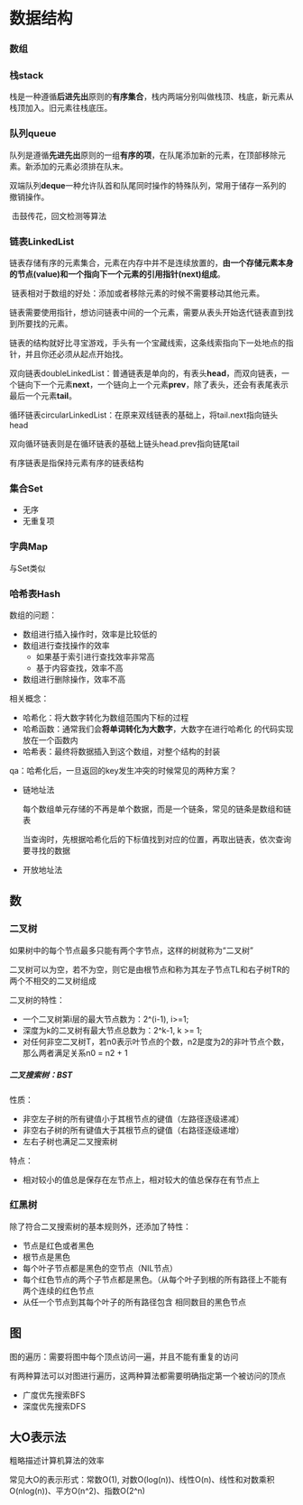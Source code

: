 # 数据结构

### 数组

### 栈stack

栈是一种遵循**后进先出**原则的**有序集合**，栈内两端分别叫做栈顶、栈底，新元素从栈顶加入。旧元素往栈底压。

### 队列queue

队列是遵循**先进先出**原则的一组**有序的项**，在队尾添加新的元素，在顶部移除元素。新添加的元素必须排在队末。

双端队列**deque**一种允许队首和队尾同时操作的特殊队列，常用于储存一系列的撤销操作。

​		击鼓传花，回文检测等算法

### 链表LinkedList

链表存储有序的元素集合，元素在内存中并不是连续放置的，**由一个存储元素本身的节点(value)和一个指向下一个元素的引用指针(next)组成**。

​	链表相对于数组的好处：添加或者移除元素的时候不需要移动其他元素。

​	链表需要使用指针，想访问链表中间的一个元素，需要从表头开始迭代链表直到找到所要找的元素。

​	链表的结构就好比寻宝游戏，手头有一个宝藏线索，这条线索指向下一处地点的指针，并且你还必须从起点开始找。

双向链表doubleLinkedList：普通链表是单向的，有表头**head**，而双向链表，一个链向下一个元素**next**，一个链向上一个元素**prev**，除了表头，还会有表尾表示最后一个元素**tail**。

循环链表circularLinkedList：在原来双线链表的基础上，将tail.next指向链头head

双向循环链表则是在循环链表的基础上链头head.prev指向链尾tail

有序链表是指保持元素有序的链表结构 

### 集合Set

- 无序
- 无重复项

### 字典Map

与Set类似

### 哈希表Hash

数组的问题：

- 数组进行插入操作时，效率是比较低的
- 数组进行查找操作的效率
  - 如果基于索引进行查找效率非常高
  - 基于内容查找，效率不高
- 数组进行删除操作，效率不高

相关概念：

- 哈希化：将大数字转化为数组范围内下标的过程
- 哈希函数：通常我们会**将单词转化为大数字**，大数字在进行哈希化 的代码实现放在一个函数内
- 哈希表：最终将数据插入到这个数组，对整个结构的封装

qa：哈希化后，一旦返回的key发生冲突的时候常见的两种方案？

- 链地址法

  每个数组单元存储的不再是单个数据，而是一个链条，常见的链条是数组和链表

  当查询时，先根据哈希化后的下标值找到对应的位置，再取出链表，依次查询要寻找的数据

- 开放地址法

## 数

### 二叉树

如果树中的每个节点最多只能有两个字节点，这样的树就称为“二叉树”

二叉树可以为空，若不为空，则它是由根节点和称为其左子节点TL和右子树TR的两个不相交的二叉树组成

二叉树的特性：

- 一个二叉树第i层的最大节点数为：2^(i-1), i>=1;
- 深度为k的二叉树有最大节点总数为：2^k-1, k >= 1;
- 对任何非空二叉树T，若n0表示叶节点的个数，n2是度为2的非叶节点个数，那么两者满足关系n0 = n2 + 1

##### 二叉搜索树：BST

性质：

- 非空左子树的所有键值小于其根节点的键值（左路径逐级递减）
- 非空右子树的所有键值大于其根节点的键值（右路径逐级递增）
- 左右子树也满足二叉搜索树

特点：

- 相对较小的值总是保存在左节点上，相对较大的值总保存在有节点上 



### 红黑树

除了符合二叉搜索树的基本规则外，还添加了特性：

- 节点是红色或者黑色
- 根节点是黑色
- 每个叶子节点都是黑色的空节点（NIL节点）
- 每个红色节点的两个子节点都是黑色。（从每个叶子到根的所有路径上不能有两个连续的红色节点
- 从任一个节点到其每个叶子的所有路径包含 相同数目的黑色节点



## 图

  图的遍历：需要将图中每个顶点访问一遍，并且不能有重复的访问

有两种算法可以对图进行遍历，这两种算法都需要明确指定第一个被访问的顶点

-   广度优先搜索BFS
- 深度优先搜索DFS

## 大O表示法

粗略描述计算机算法的效率

常见大O的表示形式：常数O(1), 对数O(log(n))、线性O(n)、线性和对数乘积O(nlog(n))、平方O(n^2)、指数O(2^n)

 
